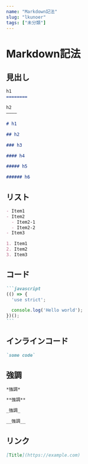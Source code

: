 ```yaml
---
name: "Markdown記法"
slug: "lkunoer"
tags: ["未分類"]
---
```


# Markdown記法

## 見出し

```markdown
h1
========
```

```markdown
h2
————
```

```markdown
# h1
```

```markdown
## h2
```

```markdown
### h3
```

```markdown
#### h4
```

```markdown
##### h5
```

```markdown
###### h6
```


## リスト

```markdown
- Item1
- Item2
  - Item2-1
  - Item2-2
- Item3
```

```markdown
1. Item1
2. Item2
3. Item3
```


## コード

````markdown
```javascript
(() => {
  'use strict';

  console.log('Hello world');
})();
```
````


## インラインコード

```markdown
`some code`
```

## 強調

```markdown
*強調*
```

```markdown
**強調**
```

```markdown
_強調_
```

```markdown
__強調__
```


## リンク

```markdown
[Title](https://example.com)
```

